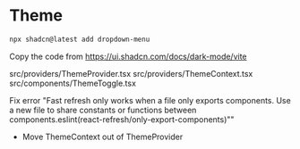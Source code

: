 # Theme

```sh
npx shadcn@latest add dropdown-menu
```

Copy the code from https://ui.shadcn.com/docs/dark-mode/vite

src/providers/ThemeProvider.tsx
src/providers/ThemeContext.tsx
src/components/ThemeToggle.tsx

Fix error "Fast refresh only works when a file only exports components. Use a new file to share constants or functions between components.eslint(react-refresh/only-export-components)""

- Move ThemeContext out of ThemeProvider
